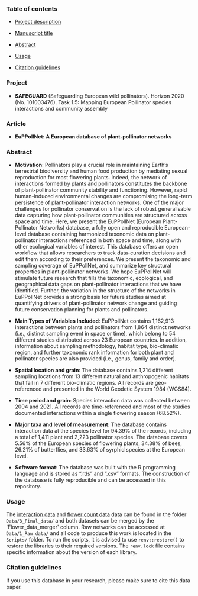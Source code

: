 ### Table of contents

* [Project description](#Project)

* [Manuscript title](#Article)

* [Abstract](#Abstract)

* [Usage](#Usage)

* [Citation guidelines](#Citation-guidelines)


### Project

- **SAFEGUARD** (Safeguarding European wild pollinators). Horizon 2020 (No. 101003476). Task 1.5: Mapping European Pollinator species interactions and community assembly

### Article

- **EuPPollNet: A European database of plant-pollinator networks**

### Abstract

- **Motivation**: Pollinators play a crucial role in maintaining Earth’s terrestrial biodiversity and human food production by mediating sexual reproduction for most flowering plants. Indeed, the network of interactions formed by plants and pollinators constitutes the backbone of plant-pollinator community stability and functioning. However, rapid human-induced environmental changes are compromising the long-term persistence of plant-pollinator interaction networks. One of the major challenges for pollinator conservation is the lack of robust generalisable data capturing how plant-pollinator communities are structured across space and time. Here, we present the EuPPollNet (European Plant-Pollinator Networks) database, a fully open and reproducible European-level database containing harmonized taxonomic data on plant-pollinator interactions referenced in both space and time, along with other ecological variables of interest. This database offers an open workflow that allows researchers to track data-curation decisions and edit them according to their preferences. We present the taxonomic and sampling coverage of EuPPollNet, and summarize key structural properties in plant-pollinator networks. We hope EuPPollNet will stimulate future research that fills the taxonomic, ecological, and geographical data gaps on plant-pollinator interactions that we have identified. Further, the variation in the structure of the networks in EuPPollNet provides a strong basis for future studies aimed at quantifying drivers of plant-pollinator network change and guiding future conservation planning for plants and pollinators.

- **Main Types of Variables Included**: EuPPollNet contains 1,162,913 interactions between plants and pollinators from 1,864 distinct networks (i.e., distinct sampling event in space or time), which belong to 54 different studies distributed across 23 European countries. In addition, information about sampling methodology, habitat type, bio-climatic region, and further taxonomic rank information for both plant and pollinator species are also provided (i.e., genus, family and order).

- **Spatial location and grain**: The database contains 1,214 different sampling locations from 13 different natural and anthropogenic habitats that fall in 7 different bio-climatic regions. All records are geo-referenced and presented in the World Geodetic System 1984 (WGS84).

- **Time period and grain**: Species interaction data was collected between 2004 and 2021. All records are time-referenced and most of the studies documented interactions within a single flowering season (68.52%).

- **Major taxa and level of measurement**: The database contains interaction data at the species level for 94.39% of the records, including a total of 1,411 plant and 2,223 pollinator species. The database covers 5.56% of the European species of flowering plants, 34.38% of bees, 26.21% of butterflies, and 33.63% of syrphid species at the European level.

- **Software format**: The database was built with the R programming language and is stored as “.rds” and “.csv” formats. The construction of the database is fully reproducible and can be accessed in this repository.

### Usage

The [interaction data](Data/3_Final_data/Interaction_data.rds) and [flower count data](Data/3_Final_data/Flower_counts.rds) data can be found in the folder `Data/3_Final_data/` and both datasets can be merged by the 'Flower_data_merger' column. Raw networks can be accessed at `Data/1_Raw_data/` and all code to produce this work is located in the `Scripts/` folder. To run the scripts, it is advised to use `renv::restore()` to restore the libraries to their required versions. The `renv.lock` file contains specific information about the version of each library.


### Citation guidelines

If you use this database in your research, please make sure to cite this data paper.





